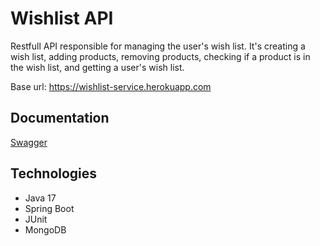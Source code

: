 # Wishlist API

Restfull API responsible for managing the user's wish list. It's creating a wish list, adding products, removing products, checking if a product is in the wish list, and getting a user's wish list.

Base url: https://wishlist-service.herokuapp.com

## Documentation

[Swagger](https://wishlist-service.herokuapp.com/swagger-ui/index.html#/)

## Technologies

- Java 17
- Spring Boot
- JUnit
- MongoDB
  